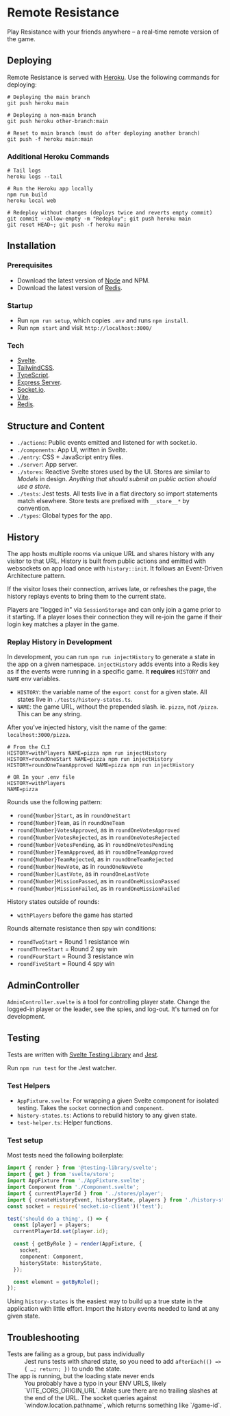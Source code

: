 # Remote Resistance

Play Resistance with your friends anywhere – a real-time remote version of the game.

## Deploying

Remote Resistance is served with [Heroku](https://dashboard.heroku.com/apps). Use the following commands for deploying:

```
# Deploying the main branch
git push heroku main

# Deploying a non-main branch
git push heroku other-branch:main

# Reset to main branch (must do after deploying another branch)
git push -f heroku main:main

```

### Additional Heroku Commands

```
# Tail logs
heroku logs --tail

# Run the Heroku app locally
npm run build
heroku local web

# Redeploy without changes (deploys twice and reverts empty commit)
git commit --allow-empty -m "Redeploy"; git push heroku main
git reset HEAD~; git push -f heroku main
```

## Installation

### Prerequisites

- Download the latest version of [Node](https://nodejs.org/en/) and NPM.
- Download the latest version of [Redis](https://redis.io/download).

### Startup

- Run `npm run setup`, which copies `.env` and runs `npm install`.
- Run `npm start` and visit `http://localhost:3000/`

### Tech

- [Svelte](https://svelte.dev).
- [TailwindCSS](https://tailwindcss.com).
- [TypeScript](https://www.typescriptlang.org).
- [Express Server](https://expressjs.com).
- [Socket.io](https://socket.io).
- [Vite](https://vitejs.dev).
- [Redis](https://redis.io).

## Structure and Content

- `./actions`: Public events emitted and listened for with socket.io.
- `./components`: App UI, written in Svelte.
- `./entry`: CSS + JavaScript entry files.
- `./server`: App server.
- `./stores`: Reactive Svelte stores used by the UI. Stores are similar to _Models_ in design. _Anything that should submit an public action should use a store_.
- `./tests`: Jest tests. All tests live in a flat directory so import statements match elsewhere. Store tests are prefixed with `__store__*` by convention.
- `./types`: Global types for the app.

## History

The app hosts multiple rooms via unique URL and shares history with any visitor to that URL. History is built from public actions and emitted with websockets on app load once with `history::init`. It follows an Event-Driven Architecture pattern.

If the visitor loses their connection, arrives late, or refreshes the page, the history replays events to bring them to the current state.

Players are "logged in" via `SessionStorage` and can only join a game prior to it starting. If a player loses their connection they will re-join the game if their login key matches a player in the game.

### Replay History in Development

In development, you can run `npm run injectHistory` to generate a state in the app on a given namespace. `injectHistory` adds events into a Redis key as if the events were running in a specific game. It **requires** `HISTORY` and `NAME` env variables.

- `HISTORY`: the variable name of the `export const` for a given state. All states live in `./tests/history-states.ts`.
- `NAME`: the game URL, without the prepended slash. ie. `pizza`, not `/pizza`. This can be any string.

After you've injected history, visit the name of the game: `localhost:3000/pizza`.

```
# From the CLI
HISTORY=withPlayers NAME=pizza npm run injectHistory
HISTORY=roundOneStart NAME=pizza npm run injectHistory
HISTORY=roundOneTeamApproved NAME=pizza npm run injectHistory

# OR In your .env file
HISTORY=withPlayers
NAME=pizza
```

Rounds use the following pattern:

- `round{Number}Start`, as in `roundOneStart`
- `round{Number}Team`, as in `roundOneTeam`
- `round{Number}VotesApproved`, as in `roundOneVotesApproved`
- `round{Number}VotesRejected`, as in `roundOneVotesRejected`
- `round{Number}VotesPending`, as in `roundOneVotesPending`
- `round{Number}TeamApproved`, as in `roundOneTeamApproved`
- `round{Number}TeamRejected`, as in `roundOneTeamRejected`
- `round{Number}NewVote`, as in `roundOneNewVote`
- `round{Number}LastVote`, as in `roundOneLastVote`
- `round{Number}MissionPassed`, as in `roundOneMissionPassed`
- `round{Number}MissionFailed`, as in `roundOneMissionFailed`

History states outside of rounds:

- `withPlayers` before the game has started

Rounds alternate resistance then spy win conditions:

- `roundTwoStart` = Round 1 resistance win
- `roundThreeStart` = Round 2 spy win
- `roundFourStart` = Round 3 resistance win
- `roundFiveStart` = Round 4 spy win

## AdminController

`AdminController.svelte` is a tool for controlling player state. Change the logged-in player or the leader, see the spies, and log-out. It's turned on for development.

## Testing

Tests are written with [Svelte Testing Library](https://testing-library.com/docs/svelte-testing-library/intro#this-solution) and [Jest](https://jestjs.io).

Run `npm run test` for the Jest watcher.

### Test Helpers

- `AppFixture.svelte`: For wrapping a given Svelte component for isolated testing. Takes the `socket` connection and `component`.
- `history-states.ts`: Actions to rebuild history to any given state.
- `test-helper.ts`: Helper functions.

### Test setup

Most tests need the following boilerplate:

```typescript
import { render } from '@testing-library/svelte';
import { get } from 'svelte/store';
import AppFixture from './AppFixture.svelte';
import Component from './Component.svelte';
import { currentPlayerId } from '../stores/player';
import { createHistoryEvent, historyState, players } from './history-states';
const socket = require('socket.io-client')('test');

test('should do a thing', () => {
  const [player] = players;
  currentPlayerId.set(player.id);

  const { getByRole } = render(AppFixture, {
    socket,
    component: Component,
    historyState: historyState,
  });

  const element = getByRole();
});
```

Using `history-states` is the easiest way to build up a true state in the application with little effort. Import the history events needed to land at any given state.

## Troubleshooting

<dl>
  <dt>Tests are failing as a group, but pass individually</dt>
  <dd>Jest runs tests with shared state, so you need to add <code>afterEach(() => { …; return; })</code> to undo the state.</dd>
  <dt>The app is running, but the loading state never ends</dt>
  <dd>You probably have a typo in your ENV URLS, likely `VITE_CORS_ORIGIN_URL`. Make sure there are no trailing slashes at the end of the URL. The socket queries against `window.location.pathname`, which returns something like `/game-id`.</dd>
</dl>
